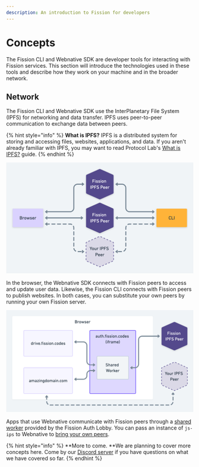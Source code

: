 ```yaml
---
description: An introduction to Fission for developers
---
```


# Concepts

The Fission CLI and Webnative SDK are developer tools for interacting with Fission services. This section will introduce the technologies used in these tools and describe how they work on your machine and in the broader network.

## Network

The Fission CLI and Webnative SDK use the InterPlanetary File System (IPFS) for networking and data transfer. IPFS uses peer-to-peer communication to exchange data between peers.

{% hint style="info" %}
**What is IPFS?** IPFS is a distributed system for storing and accessing files, websites, applications, and data. If you aren't already familiar with IPFS, you may want to read Protocol Lab's [What is IPFS?](https://docs.ipfs.io/concepts/what-is-ipfs/) guide.
{% endhint %}

![](<../.gitbook/assets/Network Peers@2x.png>)

In the browser, the Webnative SDK connects with Fission peers to access and update user data. Likewise, the Fission CLI connects with Fission peers to publish websites. In both cases, you can substitute your own peers by running your own Fission server.

![](<../.gitbook/assets/Network In Browser@2x.png>)

Apps that use Webnative communicate with Fission peers through a [shared worker](https://developer.mozilla.org/en-US/docs/Web/API/SharedWorker) provided by the Fission Auth Lobby. You can pass an instance of `js-ips` to Webnative to [bring your own peers](https://github.com/fission-suite/webnative/blob/6322c840f20e4f3cd6370d2ca5d999cb20b2e837/src/ipfs/config.ts#L10-L12).

{% hint style="info" %}
**More to come. **We are planning to cover more concepts here. Come by our [Discord server](https://fission.codes/discord) if you have questions on what we have covered so far.
{% endhint %}
